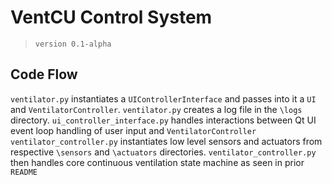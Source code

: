 # VentCU Control System
> `version 0.1-alpha`

## Code Flow
`ventilator.py` instantiates a `UIControllerInterface` and passes into it a `UI` and `VentilatorController`.
`ventilator.py` creates a log file in the `\logs` directory.
`ui_controller_interface.py` handles interactions between Qt UI event loop handling of user input and `VentilatorController`
`ventilator_controller.py` instantiates low level sensors and actuators from respective `\sensors` and `\actuators` directories.
`ventilator_controller.py` then handles core continuous ventilation state machine as seen in prior `README`
